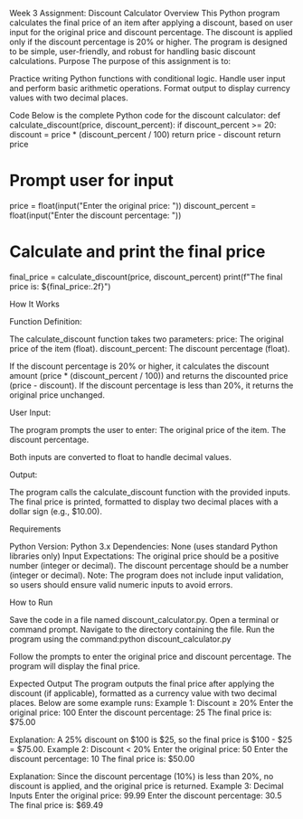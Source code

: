 Week 3 Assignment: Discount Calculator
Overview
This Python program calculates the final price of an item after applying a discount, based on user input for the original price and discount percentage. The discount is applied only if the discount percentage is 20% or higher. The program is designed to be simple, user-friendly, and robust for handling basic discount calculations.
Purpose
The purpose of this assignment is to:

Practice writing Python functions with conditional logic.
Handle user input and perform basic arithmetic operations.
Format output to display currency values with two decimal places.

Code
Below is the complete Python code for the discount calculator:
def calculate_discount(price, discount_percent):
    if discount_percent >= 20:
        discount = price * (discount_percent / 100)
        return price - discount
    return price

# Prompt user for input
price = float(input("Enter the original price: "))
discount_percent = float(input("Enter the discount percentage: "))

# Calculate and print the final price
final_price = calculate_discount(price, discount_percent)
print(f"The final price is: ${final_price:.2f}")

How It Works

Function Definition:

The calculate_discount function takes two parameters:
price: The original price of the item (float).
discount_percent: The discount percentage (float).


If the discount percentage is 20% or higher, it calculates the discount amount (price * (discount_percent / 100)) and returns the discounted price (price - discount).
If the discount percentage is less than 20%, it returns the original price unchanged.


User Input:

The program prompts the user to enter:
The original price of the item.
The discount percentage.


Both inputs are converted to float to handle decimal values.


Output:

The program calls the calculate_discount function with the provided inputs.
The final price is printed, formatted to display two decimal places with a dollar sign (e.g., $10.00).



Requirements

Python Version: Python 3.x
Dependencies: None (uses standard Python libraries only)
Input Expectations:
The original price should be a positive number (integer or decimal).
The discount percentage should be a number (integer or decimal).
Note: The program does not include input validation, so users should ensure valid numeric inputs to avoid errors.



How to Run

Save the code in a file named discount_calculator.py.
Open a terminal or command prompt.
Navigate to the directory containing the file.
Run the program using the command:python discount_calculator.py


Follow the prompts to enter the original price and discount percentage.
The program will display the final price.

Expected Output
The program outputs the final price after applying the discount (if applicable), formatted as a currency value with two decimal places. Below are some example runs:
Example 1: Discount ≥ 20%
Enter the original price: 100
Enter the discount percentage: 25
The final price is: $75.00

Explanation: A 25% discount on $100 is $25, so the final price is $100 - $25 = $75.00.
Example 2: Discount < 20%
Enter the original price: 50
Enter the discount percentage: 10
The final price is: $50.00

Explanation: Since the discount percentage (10%) is less than 20%, no discount is applied, and the original price is returned.
Example 3: Decimal Inputs
Enter the original price: 99.99
Enter the discount percentage: 30.5
The final price is: $69.49
